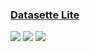 ### [Datasette Lite](https://github.com/simonw/datasette-lite)

![](https://img.shields.io/github/license/simonw/datasette-lite?style=flat-square) ![](https://img.shields.io/github/last-commit/scillidan/datasette-lite/main?label=last%20commit%20(fork)&style=flat-square) ![](https://img.shields.io/badge/GitHub%20Pages-121013?logo=github&logoColor=white)